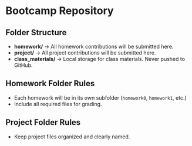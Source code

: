 # Bootcamp Repository

## Folder Structure

- **homework/** → All homework contributions will be submitted here.
- **project/** → All project contributions will be submitted here.
- **class_materials/** → Local storage for class materials. Never pushed to
  GitHub.

## Homework Folder Rules

- Each homework will be in its own subfolder (`homework0`, `homework1`, etc.)
- Include all required files for grading.

## Project Folder Rules

- Keep project files organized and clearly named.
